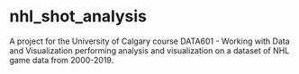 # nhl_shot_analysis
A project for the University of Calgary course DATA601 - Working with Data and Visualization performing analysis and visualization on a dataset of NHL game data from 2000-2019. 
